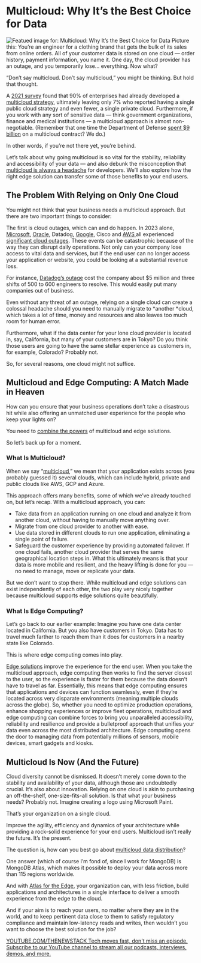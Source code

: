 # Multicloud: Why It’s the Best Choice for Data
![Featued image for: Multicloud: Why It’s the Best Choice for Data](https://cdn.thenewstack.io/media/2024/08/4b187486-multicloud-1024x576.png)
Picture this: You’re an engineer for a clothing brand that gets the bulk of its sales from online orders. All of your customer data is stored on one cloud — order history, payment information, you name it. One day, the cloud provider has an outage, and you temporarily lose… everything. Now what?

“Don’t say multicloud. Don’t say multicloud,” you might be thinking. But hold that thought.

A [2021 survey](https://www.crn.com/slide-shows/cloud/4-key-cloud-trends-that-will-influence-2021) found that 90% of enterprises had already developed a [multicloud strategy](https://thenewstack.io/multicloud-strategy-how-to-get-started/), ultimately leaving only 7% who reported having a single public cloud strategy and even fewer, a single private cloud. Furthermore, if you work with any sort of sensitive data — think government organizations, finance and medical institutions — a multicloud approach is almost non-negotiable. (Remember that one time the Department of Defense [spent $9 billion](https://www.govconwire.com/2022/12/aws-google-microsoft-oracle-awarded-9b-dod-jwcc-cloud-contrac) on a multicloud contract? We do.)

In other words, if you’re not there yet, you’re behind.

Let’s talk about why going multicloud is so vital for the stability, reliability and accessibility of your data — and also debunk the misconception that [multicloud is always a headache](https://thenewstack.io/debunking-the-myths-about-multicloud-applications/) for developers. We’ll also explore how the right edge solution can transfer some of those benefits to your end users.

## The Problem With Relying on Only One Cloud
You might not think that your business needs a multicloud approach. But there are two important things to consider:

The first is cloud outages, which can and do happen. In 2023 alone, [Microsoft](https://news.microsoft.com/?utm_content=inline+mention), [Oracle](https://developer.oracle.com/?utm_content=inline+mention), Datadog, [Google](https://cloud.google.com/?utm_content=inline+mention), Cisco and [AWS ](https://aws.amazon.com/?utm_content=inline+mention)all experienced [significant cloud outages](https://www.crn.com/news/cloud/the-15-biggest-cloud-outages-of-2023?page=1). These events can be catastrophic because of the way they can disrupt daily operations. Not only can your company lose access to vital data and services, but if the end user can no longer access your application or website, you could be looking at a substantial revenue loss.

For instance, [Datadog’s outage](https://www.crn.com/news/cloud/the-15-biggest-cloud-outages-of-2023?page=5) cost the company about $5 million and three shifts of 500 to 600 engineers to resolve. This would easily put many companies out of business.

Even without any threat of an outage, relying on a single cloud can create a colossal headache should you need to manually migrate to *another *cloud, which takes a lot of time, money and resources and also leaves too much room for human error.

Furthermore, what if the data center for your lone cloud provider is located in, say, California, but many of your customers are in Tokyo? Do you think those users are going to have the same stellar experience as customers in, for example, Colorado? Probably not.

So, for several reasons, one cloud might not suffice.

## Multicloud and Edge Computing: A Match Made in Heaven
How can you ensure that your business operations don’t take a disastrous hit while also offering an unmatched user experience for the people who keep your lights on?

You need to [combine the powers](https://thenewstack.io/combining-the-power-of-text-based-keyword-and-vector-search/) of multicloud and edge solutions.

So let’s back up for a moment.

### What Is Multicloud?
When we say “[multicloud](https://mdb.link/tns-multi-cloud),” we mean that your application exists across (you probably guessed it) several clouds, which can include hybrid, private and public clouds like AWS, GCP and Azure.

This approach offers many benefits, some of which we’ve already touched on, but let’s recap. With a multicloud approach, you can:

- Take data from an application running on one cloud and analyze it from another cloud, without having to manually move anything over.
- Migrate from one cloud provider to another with ease.
- Use data stored in different clouds to run one application, eliminating a single point of failure.
- Safeguard the customer experience by providing automated failover. If one cloud fails, another cloud provider that serves the same geographical location steps in.
What this ultimately means is that your data is more mobile and resilient, and the heavy lifting is done for you — no need to manage, move or replicate your data.

But we don’t want to stop there. While multicloud and edge solutions can exist independently of each other, the two play very nicely together because multicloud supports edge solutions quite beautifully.

### What Is Edge Computing?
Let’s go back to our earlier example: Imagine you have one data center located in California. But you also have customers in Tokyo. Data has to travel much farther to reach them than it does for customers in a nearby state like Colorado.

This is where edge computing comes into play.

[Edge solutions](https://thenewstack.io/edge-computing/what-is-edge-computing/) improve the experience for the end user. When you take the multicloud approach, edge computing then works to find the server closest to the user, so the experience is faster for them because the data doesn’t have to travel as far. Essentially, this means that edge computing ensures that applications and devices can function seamlessly, even if they’re located across very disparate environments (meaning multiple clouds across the globe).
So, whether you need to optimize production operations, enhance shopping experiences or improve fleet operations, multicloud and edge computing can combine forces to bring you unparalleled accessibility, reliability and resilience and provide a bulletproof approach that unifies your data even across the most distributed architecture. Edge computing opens the door to managing data from potentially millions of sensors, mobile devices, smart gadgets and kiosks.

## Multicloud Is Now (And the Future)
Cloud diversity cannot be dismissed. It doesn’t merely come down to the stability and availability of your data, although those are undoubtedly crucial. It’s also about innovation. Relying on one cloud is akin to purchasing an off-the-shelf, one-size-fits-all solution. Is that what your business needs? Probably not. Imagine creating a logo using Microsoft Paint.

That’s your organization on a single cloud.

Improve the agility, efficiency and dynamics of your architecture while providing a rock-solid experience for your end users. Multicloud isn’t really the future. It’s the present.

The question is, how can you best go about [multicloud data distribution](https://mdb.link/atlas-multi-cloud)?

One answer (which of course I’m fond of, since I work for MongoDB) is MongoDB Atlas, which makes it possible to deploy your data across more than 115 regions worldwide.

And with [Atlas for the Edge](https://mdb.link/tns-solutions-edge), your organization can, with less friction, build applications and architectures in a single interface to deliver a smooth experience from the edge to the cloud.

And if your aim is to reach your users, no matter where they are in the world, and to keep pertinent data close to them to satisfy regulatory compliance and maintain low-latency reads and writes, then wouldn’t you want to choose the best solution for the job?

[
YOUTUBE.COM/THENEWSTACK
Tech moves fast, don't miss an episode. Subscribe to our YouTube
channel to stream all our podcasts, interviews, demos, and more.
](https://youtube.com/thenewstack?sub_confirmation=1)